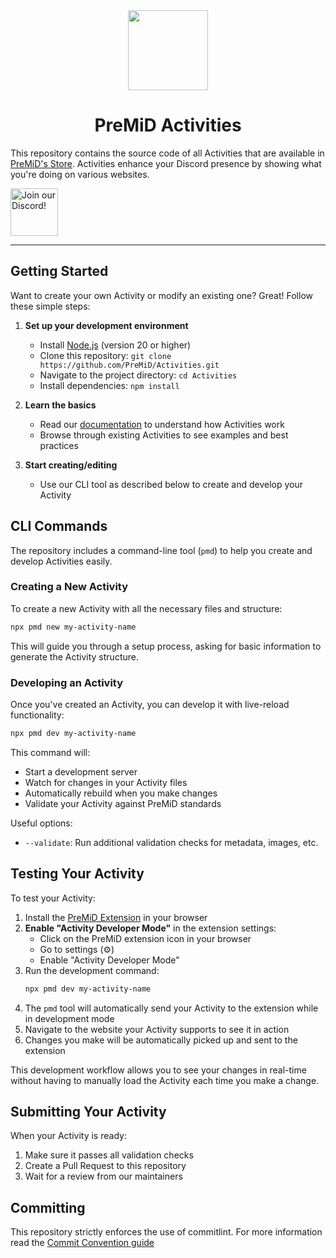 <div align="center">
    <img src="https://avatars3.githubusercontent.com/u/46326568?s=400&amp;u=15e4a4988014780288d30ffb969fd1569fec23e6&amp;v=4" width="128px" style="max-width:100%;">
    <h1>PreMiD Activities</h1>
</div>

This repository contains the source code of all Activities that are available in [PreMiD's Store](https://premid.app/store). Activities enhance your Discord presence by showing what you're doing on various websites.

<div align="left">
    <a target="_blank" href="https://discord.premid.app/" title="Join our Discord!">
        <img  src="https://discordapp.com/api/guilds/493130730549805057/widget.png?style=banner2" height="76px" draggable="false" alt="Join our Discord!">
    </a>
</div>

---

## Getting Started

Want to create your own Activity or modify an existing one? Great! Follow these simple steps:

1. **Set up your development environment**

   - Install [Node.js](https://nodejs.org/) (version 20 or higher)
   - Clone this repository: `git clone https://github.com/PreMiD/Activities.git`
   - Navigate to the project directory: `cd Activities`
   - Install dependencies: `npm install`

2. **Learn the basics**

   - Read our [documentation](https://docs.premid.app/dev/presence) to understand how Activities work
   - Browse through existing Activities to see examples and best practices

3. **Start creating/editing**
   - Use our CLI tool as described below to create and develop your Activity

## CLI Commands

The repository includes a command-line tool (`pmd`) to help you create and develop Activities easily.

### Creating a New Activity

To create a new Activity with all the necessary files and structure:

```bash
npx pmd new my-activity-name
```

This will guide you through a setup process, asking for basic information to generate the Activity structure.

### Developing an Activity

Once you've created an Activity, you can develop it with live-reload functionality:

```bash
npx pmd dev my-activity-name
```

This command will:

- Start a development server
- Watch for changes in your Activity files
- Automatically rebuild when you make changes
- Validate your Activity against PreMiD standards

Useful options:

- `--validate`: Run additional validation checks for metadata, images, etc.

## Testing Your Activity

To test your Activity:

1. Install the [PreMiD Extension](https://premid.app/downloads) in your browser
2. **Enable "Activity Developer Mode"** in the extension settings:
   - Click on the PreMiD extension icon in your browser
   - Go to settings (⚙️)
   - Enable "Activity Developer Mode"
3. Run the development command:
   ```bash
   npx pmd dev my-activity-name
   ```
4. The `pmd` tool will automatically send your Activity to the extension while in development mode
5. Navigate to the website your Activity supports to see it in action
6. Changes you make will be automatically picked up and sent to the extension

This development workflow allows you to see your changes in real-time without having to manually load the Activity each time you make a change.

## Submitting Your Activity

When your Activity is ready:

1. Make sure it passes all validation checks
2. Create a Pull Request to this repository
3. Wait for a review from our maintainers

## Committing

This repository strictly enforces the use of commitlint. For more information read the [Commit Convention guide](./.github/COMMIT_CONVENTION.md)
